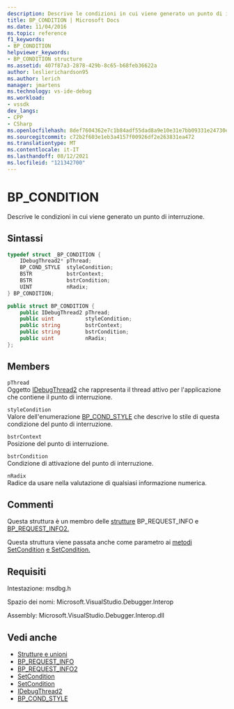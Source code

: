 ```yaml
---
description: Descrive le condizioni in cui viene generato un punto di interruzione.
title: BP_CONDITION | Microsoft Docs
ms.date: 11/04/2016
ms.topic: reference
f1_keywords:
- BP_CONDITION
helpviewer_keywords:
- BP_CONDITION structure
ms.assetid: 407f87a3-2878-429b-8c65-b68feb36622a
author: leslierichardson95
ms.author: lerich
manager: jmartens
ms.technology: vs-ide-debug
ms.workload:
- vssdk
dev_langs:
- CPP
- CSharp
ms.openlocfilehash: 8def7604362e7c1b84adf55dad8a9e10e31e7bb09331e24730e9abbcffcdbccb
ms.sourcegitcommit: c72b2f603e1eb3a4157f00926df2e263831ea472
ms.translationtype: MT
ms.contentlocale: it-IT
ms.lasthandoff: 08/12/2021
ms.locfileid: "121342700"
---
```

# <a name="bp_condition"></a>BP_CONDITION
Descrive le condizioni in cui viene generato un punto di interruzione.

## <a name="syntax"></a>Sintassi

```cpp
typedef struct _BP_CONDITION {
    IDebugThread2* pThread;
    BP_COND_STYLE  styleCondition;
    BSTR           bstrContext;
    BSTR           bstrCondition;
    UINT           nRadix;
} BP_CONDITION;
```

```csharp
public struct BP_CONDITION {
    public IDebugThread2 pThread;
    public uint          styleCondition;
    public string        bstrContext;
    public string        bstrCondition;
    public uint          nRadix;
};
```

## <a name="members"></a>Members
`pThread`\
Oggetto [IDebugThread2](../../../extensibility/debugger/reference/idebugthread2.md) che rappresenta il thread attivo per l'applicazione che contiene il punto di interruzione.

`styleCondition`\
Valore dell'enumerazione [BP_COND_STYLE](../../../extensibility/debugger/reference/bp-cond-style.md) che descrive lo stile di questa condizione del punto di interruzione.

`bstrContext`\
Posizione del punto di interruzione.

`bstrCondition`\
Condizione di attivazione del punto di interruzione.

`nRadix`\
Radice da usare nella valutazione di qualsiasi informazione numerica.

## <a name="remarks"></a>Commenti
Questa struttura è un membro delle [strutture](../../../extensibility/debugger/reference/bp-request-info.md) BP_REQUEST_INFO e [BP_REQUEST_INFO2.](../../../extensibility/debugger/reference/bp-request-info2.md)

Questa struttura viene passata anche come parametro ai [metodi SetCondition](../../../extensibility/debugger/reference/idebugboundbreakpoint2-setcondition.md) [e SetCondition.](../../../extensibility/debugger/reference/idebugpendingbreakpoint2-setcondition.md)

## <a name="requirements"></a>Requisiti
Intestazione: msdbg.h

Spazio dei nomi: Microsoft.VisualStudio.Debugger.Interop

Assembly: Microsoft.VisualStudio.Debugger.Interop.dll

## <a name="see-also"></a>Vedi anche
- [Strutture e unioni](../../../extensibility/debugger/reference/structures-and-unions.md)
- [BP_REQUEST_INFO](../../../extensibility/debugger/reference/bp-request-info.md)
- [BP_REQUEST_INFO2](../../../extensibility/debugger/reference/bp-request-info2.md)
- [SetCondition](../../../extensibility/debugger/reference/idebugboundbreakpoint2-setcondition.md)
- [SetCondition](../../../extensibility/debugger/reference/idebugpendingbreakpoint2-setcondition.md)
- [IDebugThread2](../../../extensibility/debugger/reference/idebugthread2.md)
- [BP_COND_STYLE](../../../extensibility/debugger/reference/bp-cond-style.md)
